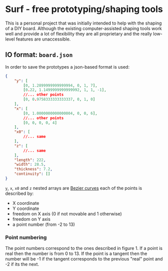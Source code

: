 # Surf - free prototyping/shaping tools

This is a personal project that was initially intended to help with the shaping of a DIY board.
Although the existing computer-assisted shaping tools work well and provide a lot of flexibility they are all proprietary and the really low-level features are unaccessible.

## IO format: `board.json`

In order to save the prototypes a json-based format is used:

```json
{
    "y": [
        [0, 1.2899999999999994, 0, 1, 7],
        [0.22, 1.1499999999999992, 1, 1, -1],
        //... other points
        [0, 0.9758333333333337, 0, 1, 0]
    ],
    "x": [
        [0, 1.0000000000000004, 0, 0, 6],
        //... other points
        [0, 0, 0, 0, 4]
    ],
    "x0": [
        //... same
    ],
    "z": [
        //... same
    ],
    "length": 222,
    "width": 28.5,
    "thickness": 7.2,
    "continuity": []
}

```

`y`, `x`, `x0` and `z`  nested arrays are [Bezier curves](https://en.wikipedia.org/wiki/B%C3%A9zier_curve) each of the points is described by: 

- X coordinate
- Y coordinate
- freedom on X axis (0 if not movable and 1 otherwise)
- freedom on Y axis 
- a point number (from -2 to 13)

### Point numbering

The point numbers correspond to the ones described in figure 1.
If a point is real then the number is from 0 to 13.
If the point is a tangent then the number will be -1 if the tangent corresponds to the previous "real" point and -2 if its the next.

